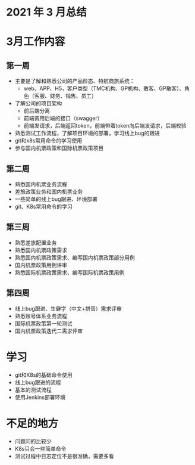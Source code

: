 # 2021 年 3 月总结
# 3月工作内容
## 第一周
- 主要是了解和熟悉公司的产品形态、特航商旅系统：
  - web、APP、H5，客户类型（TMC机构、GP机构、散客、GP散客）、角色（客服、财务、销售、员工）
- 了解公司的项目架构
  - 前后端分离
  - 前端调用后端的接口（swagger）
  - 前端发请求，后端返回token，前端带着token向后端发请求，后端校验
- 熟悉测试工作流程，了解项目环境的部署，学习线上bug的跟进
- git和k8s常用命令的学习使用
- 参与国内机票政策和国际机票政策项目

## 第二周
  - 熟悉国内机票业务流程
  - 差旅政策业务和国内机票业务
  - 一些简单的线上bug跟进、环境部署
  - git、K8s常用命令的学习
  
## 第三周
  - 熟悉差旅配置业务
  - 熟悉国内机票政策需求
  - 熟悉国内机票政策需求、编写国内机票政策部分用例
  - 国内机票政策用例评审
  - 熟悉国际机票政策需求、编写国际机票政策用例

## 第四周
  - 线上bug跟进、生僻字（中文+拼音）需求评审
  - 熟悉账号体系业务流程
  - 国际机票政策第一轮测试
  - 国内机票政策迭代二需求评审

# 学习
  - git和K8s的基础命令使用
  - 线上bug跟进的流程
  - 基本的测试流程
  - 使用Jenkins部署环境

# 不足的地方
  - 问题问的比较少
  - K8s只会一些简单命令
  - 测试过程中日志定位不是很准确，需要多看